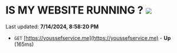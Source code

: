 # IS MY WEBSITE RUNNING ? [![](https://img.shields.io/static/v1?label=Sponsor&message=%E2%9D%A4&logo=GitHub&color=%23fe8e86)](https://github.com/sponsors/Youssef-Lehmam)

Last updated: **7/14/2024, 8:58:20 PM**

- `GET` [https://youssefservice.me](https://youssefservice.me) - **Up** (165ms)
